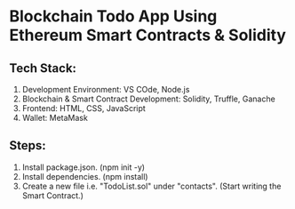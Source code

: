 #  Blockchain Todo App Using Ethereum Smart Contracts & Solidity

## Tech Stack:
1. Development Environment: VS COde, Node.js
2. Blockchain & Smart Contract Development: Solidity, Truffle, Ganache
3. Frontend: HTML, CSS, JavaScript
4. Wallet: MetaMask

## Steps:
1. Install package.json. (npm init -y)
2. Install dependencies. (npm install)
3. Create a new file i.e. "TodoList.sol" under "contacts". (Start writing the Smart Contract.)
   
